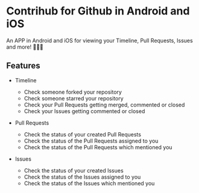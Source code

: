 # Contrihub for Github in Android and iOS

An APP in Android and iOS for viewing your Timeline, Pull Requests, Issues and more! :tada::tada::tada:

## Features

- Timeline
    - Check someone forked your repository
    - Check someone starred your repository
    - Check your Pull Requests getting merged, commented or closed
    - Check your Issues getting commented or closed

- Pull Requests
    - Check the status of your created Pull Requests
    - Check the status of the Pull Requests assigned to you
    - Check the status of the Pull Requests which mentioned you

- Issues
    - Check the status of your created Issues
    - Check the status of the Issues assigned to you
    - Check the status of the Issues which mentioned you
